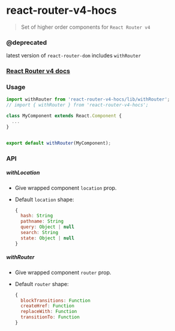 # react-router-v4-hocs
> Set of higher order components for `React Router v4`

### @deprecated
latest version of `react-router-dom` includes `withRouter`

### [React Router v4 docs](https://react-router.now.sh/)


### Usage
```js
import withRouter from 'react-router-v4-hocs/lib/withRouter';
// import { withRouter } from 'react-router-v4-hocs';

class MyComponent extends React.Component {
  ...
}


export default withRouter(MyComponent);
```

### API

##### withLocation

- Give wrapped component `location` prop.
- Default `location` shape:

  ```js
  {
    hash: String
    pathname: String
    query: Object | null
    search: String
    state: Object | null
  }
  ```

##### withRouter
- Give wrapped component `router` prop.
- Default `router` shape:

  ```js
  {
    blockTransitions: Function
    createHref: Function
    replaceWith: Function
    transitionTo: Function
  }
  ```
